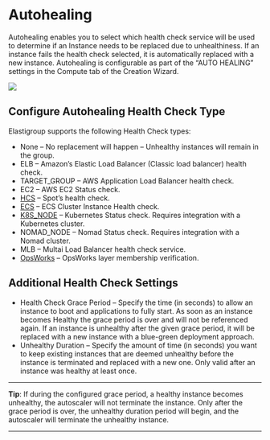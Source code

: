 # Autohealing

Autohealing enables you to select which health check service will be used to determine if an Instance needs to be replaced due to unhealthiness. If an instance fails the health check selected, it is automatically replaced with a new instance. Autohealing is configurable as part of the “AUTO HEALING” settings in the Compute tab of the Creation Wizard.

<img src="/elastigroup/_media/compute-autohealing-01.png" />

## Configure Autohealing Health Check Type

Elastigroup supports the following Health Check types:

- None – No replacement will happen – Unhealthy instances will remain in the group.
- ELB – Amazon’s Elastic Load Balancer (Classic load balancer) health check.
- TARGET_GROUP – AWS Application Load Balancer health check.
- EC2 – AWS EC2 Status check.
- [HCS](elastigroup/tools-integrations/custom-health-check-service.md) – Spot’s health check.
- [ECS](elastigroup/tutorials/configure-health-checks-and-autohealing.md) – ECS Cluster Instance Health check.
- [K8S_NODE](elastigroup/tools-integrations/kubernetes-with-elastigroup/configure-autohealing-for-kubernetes.md) – Kubernetes Status check. Requires integration with a Kubernetes cluster.
- NOMAD_NODE – Nomad Status check. Requires integration with a Nomad cluster.
- MLB – Multai Load Balancer health check service.
- [OpsWorks](elastigroup/tools-integrations/opsworks/opsworks-autohealing.md) – OpsWorks layer membership verification.

## Additional Health Check Settings

- Health Check Grace Period – Specify the time (in seconds) to allow an instance to boot and applications to fully start. As soon as an instance becomes Healthy the grace period is over and will not be referenced again. If an instance is unhealthy after the given grace period, it will be replaced with a new instance with a blue-green deployment approach.
- Unhealthy Duration – Specify the amount of time (in seconds) you want to keep existing instances that are deemed unhealthy before the instance is terminated and replaced with a new one. Only valid after an instance was healthy at least once.

---

**Tip**: If during the configured grace period, a healthy instance becomes unhealthy, the autoscaler will not terminate the instance. Only after the grace period is over, the unhealthy duration period will begin, and the autoscaler will terminate the unhealthy instance.

---
